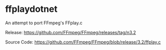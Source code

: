 # ffplaydotnet
An attempt to port FFmpeg's FFplay.c

Release: https://github.com/FFmpeg/FFmpeg/releases/tag/n3.2

Source Code: https://github.com/FFmpeg/FFmpeg/blob/release/3.2/ffplay.c
